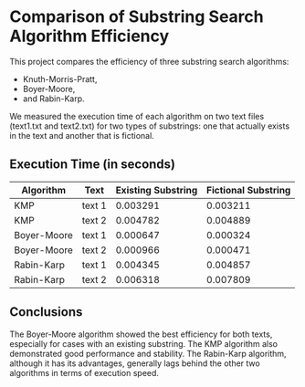 # Comparison of Substring Search Algorithm Efficiency

This project compares the efficiency of three substring search algorithms:
 - Knuth-Morris-Pratt,
 - Boyer-Moore,
 - and Rabin-Karp.

We measured the execution time of each algorithm on two text files (text1.txt and text2.txt) for two types of substrings: one that actually exists in the text and another that is fictional.

## Execution Time (in seconds)

| Algorithm    | Text   | Existing Substring | Fictional Substring |
|--------------|--------|--------------------|---------------------|
| KMP          | text 1 | 0.003291           | 0.003211            |
| KMP          | text 2 | 0.004782           | 0.004889            |
| Boyer-Moore  | text 1 | 0.000647           | 0.000324            |
| Boyer-Moore  | text 2 | 0.000966           | 0.000471            |
| Rabin-Karp   | text 1 | 0.004345           | 0.004857            |
| Rabin-Karp   | text 2 | 0.006318           | 0.007809            |

## Conclusions

The Boyer-Moore algorithm showed the best efficiency for both texts, especially for cases with an existing substring. The KMP algorithm also demonstrated good performance and stability. The Rabin-Karp algorithm, although it has its advantages, generally lags behind the other two algorithms in terms of execution speed.